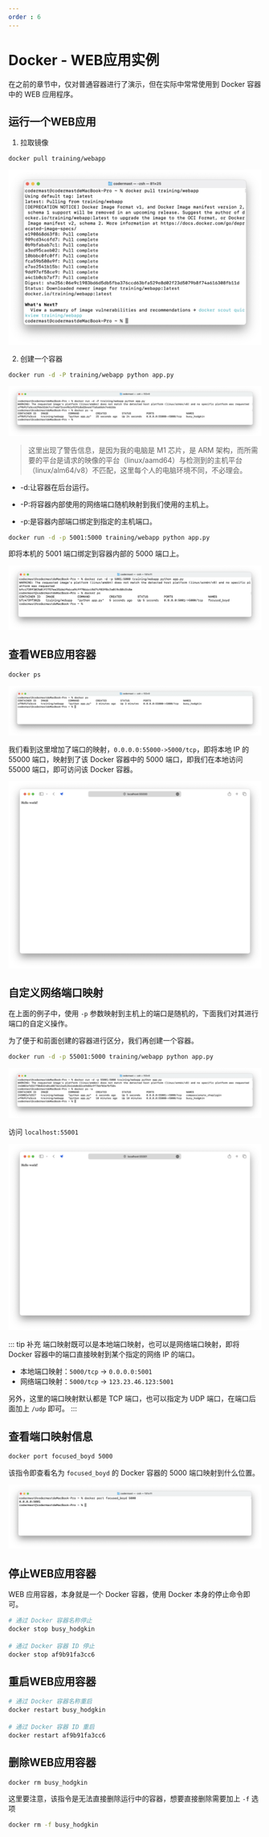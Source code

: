 ```yaml
---
order : 6
---
```

# Docker - WEB应用实例

在之前的章节中，仅对普通容器进行了演示，但在实际中常常使用到 Docker 容器中的 WEB 应用程序。


## 运行一个WEB应用


1. 拉取镜像

```sh
docker pull training/webapp
```
![](../../../assets/docker-web-containers/2024-01-15-23-24-22.png)

2. 创建一个容器

```sh
docker run -d -P training/webapp python app.py
```

![](../../../assets/docker-web-containers/2024-01-15-23-25-17.png)

> 这里出现了警告信息，是因为我的电脑是 M1 芯片，是 ARM 架构，而所需要的平台是请求的映像的平台（linux/aamd64）与检测到的主机平台（linux/alm64/v8）不匹配，这里每个人的电脑环境不同，不必理会。

- -d:让容器在后台运行。

- -P:将容器内部使用的网络端口随机映射到我们使用的主机上。
- -p:是容器内部端口绑定到指定的主机端口。

```sh
docker run -d -p 5001:5000 training/webapp python app.py
```

即将本机的 5001 端口绑定到容器内部的 5000 端口上。

![](../../../assets/docker-web-containers/2024-01-18-23-38-50.png)

## 查看WEB应用容器

```sh
docker ps
```

![](../../../assets/docker-web-containers/2024-01-15-23-27-37.png)

我们看到这里增加了端口的映射，`0.0.0.0:55000->5000/tcp`，即将本地 IP 的 55000 端口，映射到了该 Docker 容器中的 5000 端口，即我们在本地访问 55000 端口，即可访问该 Docker 容器。

![](../../../assets/docker-web-containers/2024-01-15-23-37-47.png)

## 自定义网络端口映射

在上面的例子中，使用 `-p` 参数映射到主机上的端口是随机的，下面我们对其进行端口的自定义操作。

为了便于和前面创建的容器进行区分，我们再创建一个容器。

```sh
docker run -d -p 55001:5000 training/webapp python app.py
```

![](../../../assets/docker-web-containers/2024-01-15-23-35-33.png)

访问 `localhost:55001`

![](../../../assets/docker-web-containers/2024-01-15-23-38-01.png)

::: tip 补充
端口映射既可以是本地端口映射，也可以是网络端口映射，即将 Docker 容器中的端口直接映射到某个指定的网络 IP 的端口。

- 本地端口映射：`5000/tcp` -> `0.0.0.0:5001`
- 网络端口映射：`5000/tcp` -> `123.23.46.123:5001`

另外，这里的端口映射默认都是 TCP 端口，也可以指定为 UDP 端口，在端口后面加上 `/udp` 即可。
:::

## 查看端口映射信息

```sh
docker port focused_boyd 5000
```

该指令即查看名为 `focused_boyd` 的 Docker 容器的 5000 端口映射到什么位置。

![](../../../assets/docker-web-containers/2024-01-18-23-47-46.png)


## 停止WEB应用容器

WEB 应用容器，本身就是一个 Docker 容器，使用 Docker 本身的停止命令即可。

```sh
# 通过 Docker 容器名称停止
docker stop busy_hodgkin

# 通过 Docker 容器 ID 停止
docker stop af9b91fa3cc6
```

## 重启WEB应用容器

```sh
# 通过 Docker 容器名称重启
docker restart busy_hodgkin

# 通过 Docker 容器 ID 重启
docker restart af9b91fa3cc6
```

## 删除WEB应用容器

```sh
docker rm busy_hodgkin
```

这里要注意，该指令是无法直接删除运行中的容器，想要直接删除需要加上 `-f` 选项

```sh
docker rm -f busy_hodgkin
```
